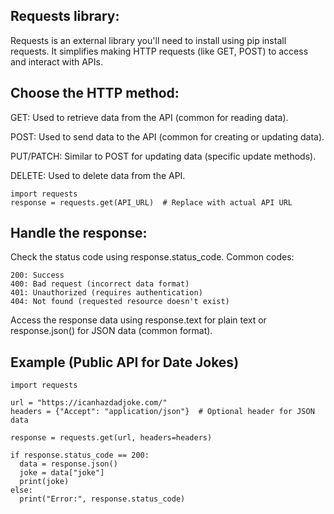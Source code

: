 
## Requests library:

Requests is an external library you'll need to install using pip install requests.
It simplifies making HTTP requests (like GET, POST) to access and interact with APIs.

## Choose the HTTP method:

GET: Used to retrieve data from the API (common for reading data).

POST: Used to send data to the API (common for creating or updating data).

PUT/PATCH: Similar to POST for updating data (specific update methods).

DELETE: Used to delete data from the API.

    import requests
    response = requests.get(API_URL)  # Replace with actual API URL

## Handle the response:

Check the status code using response.status_code. Common codes:

    200: Success
    400: Bad request (incorrect data format)
    401: Unauthorized (requires authentication)
    404: Not found (requested resource doesn't exist)

Access the response data using response.text for plain text or response.json() for JSON data (common format).


## Example (Public API for Date Jokes)
    
    import requests
    
    url = "https://icanhazdadjoke.com/"
    headers = {"Accept": "application/json"}  # Optional header for JSON data
    
    response = requests.get(url, headers=headers)
    
    if response.status_code == 200:
      data = response.json()
      joke = data["joke"]
      print(joke)
    else:
      print("Error:", response.status_code)
